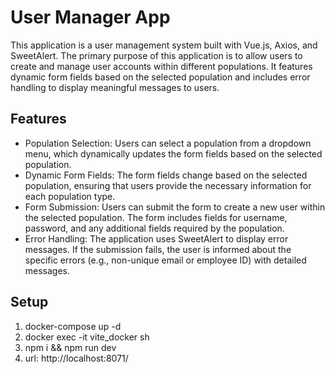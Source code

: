 # User Manager App

This application is a user management system built with Vue.js, Axios, and SweetAlert. The primary purpose of this application is to allow users to create and manage user accounts within different populations. It features dynamic form fields based on the selected population and includes error handling to display meaningful messages to users.

## Features
 - Population Selection: Users can select a population from a dropdown menu, which dynamically updates the form fields based on the selected population.
 - Dynamic Form Fields: The form fields change based on the selected population, ensuring that users provide the necessary information for each population type.
 - Form Submission: Users can submit the form to create a new user within the selected population. The form includes fields for username, password, and any additional fields required by the population.
 - Error Handling: The application uses SweetAlert to display error messages. If the submission fails, the user is informed about the specific errors (e.g., non-unique email or employee ID) with detailed messages.

## Setup
1. docker-compose up -d
2. docker exec -it vite_docker sh
3. npm i && npm run dev
4. url: http://localhost:8071/

